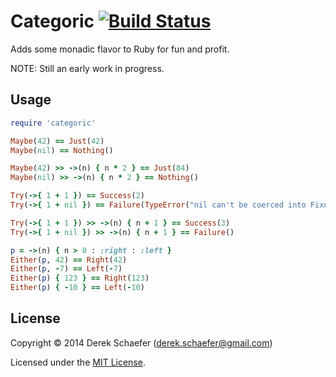 # Categoric [![Build Status](https://secure.travis-ci.org/derek-schaefer/ruby-categoric.png?branch=master)](http://travis-ci.org/derek-schaefer/ruby-categoric)

Adds some monadic flavor to Ruby for fun and profit.

NOTE: Still an early work in progress.

## Usage

```ruby
require 'categoric'

Maybe(42) == Just(42)
Maybe(nil) == Nothing()

Maybe(42) >> ->(n) { n * 2 } == Just(84)
Maybe(nil) >> ->(n) { n * 2 } == Nothing()

Try(->{ 1 + 1 }) == Success(2)
Try(->{ 1 + nil }) == Failure(TypeError("nil can't be coerced into Fixnum"))

Try(->{ 1 + 1 }) >> ->(n) { n + 1 } == Success(3)
Try(->{ 1 + nil }) >> ->(n) { n + 1 } == Failure()

p = ->(n) { n > 0 : :right : :left }
Either(p, 42) == Right(42)
Either(p, -7) == Left(-7)
Either(p) { 123 } == Right(123)
Either(p) { -10 } == Left(-10)
```

## License

Copyright &copy; 2014 Derek Schaefer (<derek.schaefer@gmail.com>)

Licensed under the [MIT License](http://opensource.org/licenses/MIT).
